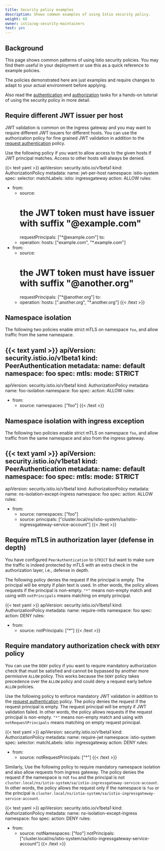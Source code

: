 ```yaml
---
title: Security policy examples
description: Shows common examples of using Istio security policy.
weight: 60
owner: istio/wg-security-maintainers
test: yes
---
```


## Background

This page shows common patterns of using Istio security policies. You may find them useful in your deployment or use this
as a quick reference to example policies.

The policies demonstrated here are just examples and require changes to adapt to your actual environment
before applying.

Also read the [authentication](/docs/tasks/security/authentication/authn-policy) and
[authorization](/docs/tasks/security/authorization) tasks for a hands-on tutorial of using the security policy in
more detail.

## Require different JWT issuer per host

JWT validation is common on the ingress gateway and you may want to require different JWT issuers for different
hosts. You can use the authorization policy for fine grained JWT validation in addition to the
[request authentication](/docs/tasks/security/authentication/authn-policy/#end-user-authentication) policy.

Use the following policy if you want to allow access to the given hosts if JWT principal matches. Access to other hosts
will always be denied.

{{< text yaml >}}
apiVersion: security.istio.io/v1beta1
kind: AuthorizationPolicy
metadata:
  name: jwt-per-host
  namespace: istio-system
spec:
  selector:
    matchLabels:
      istio: ingressgateway
  action: ALLOW
  rules:
  - from:
    - source:
        # the JWT token must have issuer with suffix "@example.com"
        requestPrincipals: ["*@example.com"]
    to:
    - operation:
        hosts: ["example.com", "*.example.com"]
  - from:
    - source:
        # the JWT token must have issuer with suffix "@another.org"
        requestPrincipals: ["*@another.org"]
    to:
    - operation:
        hosts: [".another.org", "*.another.org"]
{{< /text >}}

## Namespace isolation

The following two policies enable strict mTLS on namespace `foo`, and allow traffic from the same namespace.

{{< text yaml >}}
apiVersion: security.istio.io/v1beta1
kind: PeerAuthentication
metadata:
  name: default
  namespace: foo
spec:
  mtls:
    mode: STRICT
---
apiVersion: security.istio.io/v1beta1
kind: AuthorizationPolicy
metadata:
  name: foo-isolation
  namespace: foo
spec:
  action: ALLOW
  rules:
  - from:
    - source:
        namespaces: ["foo"]
{{< /text >}}

## Namespace isolation with ingress exception

The following two policies enable strict mTLS on namespace `foo`, and allow traffic from the same namespace and also
from the ingress gateway.

{{< text yaml >}}
apiVersion: security.istio.io/v1beta1
kind: PeerAuthentication
metadata:
  name: default
  namespace: foo
spec:
  mtls:
    mode: STRICT
---
apiVersion: security.istio.io/v1beta1
kind: AuthorizationPolicy
metadata:
  name: ns-isolation-except-ingress
  namespace: foo
spec:
  action: ALLOW
  rules:
  - from:
    - source:
        namespaces: ["foo"]
    - source:
        principals: ["cluster.local/ns/istio-system/sa/istio-ingressgateway-service-account"]
{{< /text >}}

## Require mTLS in authorization layer (defense in depth)

You have configured `PeerAuthentication` to `STRICT` but want to make sure the traffic is indeed protected by mTLS with
an extra check in the authorization layer, i.e., defense in depth.

The following policy denies the request if the principal is empty. The principal will be empty if plain text is used.
In other words, the policy allows requests if the principal is non-empty.
`"*"` means non-empty match and using with `notPrincipals` means matching on empty principal.

{{< text yaml >}}
apiVersion: security.istio.io/v1beta1
kind: AuthorizationPolicy
metadata:
  name: require-mtls
  namespace: foo
spec:
  action: DENY
  rules:
  - from:
    - source:
        notPrincipals: ["*"]
{{< /text >}}

## Require mandatory authorization check with `DENY` policy

You can use the `DENY` policy if you want to require mandatory authorization check that must be satisfied and cannot be
bypassed by another more permissive `ALLOW` policy. This works because the `DENY` policy takes precedence over the
`ALLOW` policy and could deny a request early before `ALLOW` policies.

Use the following policy to enforce mandatory JWT validation in addition to the [request authentication](/docs/tasks/security/authentication/authn-policy/#end-user-authentication) policy.
The policy denies the request if the request principal is empty. The request principal will be empty if JWT validation failed.
In other words, the policy allows requests if the request principal is non-empty.
`"*"` means non-empty match and using with `notRequestPrincipals` means matching on empty request principal.

{{< text yaml >}}
apiVersion: security.istio.io/v1beta1
kind: AuthorizationPolicy
metadata:
  name: require-jwt
  namespace: istio-system
spec:
  selector:
    matchLabels:
      istio: ingressgateway
  action: DENY
  rules:
  - from:
    - source:
        notRequestPrincipals: ["*"]
{{< /text >}}

Similarly, Use the following policy to require mandatory namespace isolation and also allow requests from ingress gateway.
The policy denies the request if the namespace is not `foo` and the principal is not `cluster.local/ns/istio-system/sa/istio-ingressgateway-service-account`.
In other words, the policy allows the request only if the namespace is `foo` or the principal is `cluster.local/ns/istio-system/sa/istio-ingressgateway-service-account`.

{{< text yaml >}}
apiVersion: security.istio.io/v1beta1
kind: AuthorizationPolicy
metadata:
  name: ns-isolation-except-ingress
  namespace: foo
spec:
  action: DENY
  rules:
  - from:
    - source:
        notNamespaces: ["foo"]
        notPrincipals: ["cluster.local/ns/istio-system/sa/istio-ingressgateway-service-account"]
{{< /text >}}
